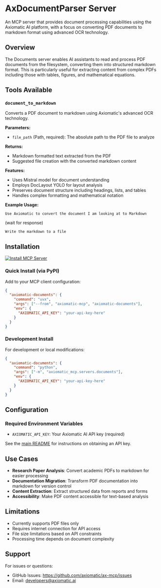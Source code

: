 # AxDocumentParser Server

An MCP server that provides document processing capabilities using the Axiomatic AI platform, with a focus on converting PDF documents to markdown format using advanced OCR technology.

## Overview

The Documents server enables AI assistants to read and process PDF documents from the filesystem, converting them into structured markdown format. This is particularly useful for extracting content from complex PDFs including those with tables, figures, and mathematical equations.

## Tools Available

### `document_to_markdown`

Converts a PDF document to markdown using Axiomatic's advanced OCR technology.

**Parameters:**

- `file_path` (Path, required): The absolute path to the PDF file to analyze

**Returns:**

- Markdown formatted text extracted from the PDF
- Suggested file creation with the converted markdown content

**Features:**

- Uses Mistral model for document understanding
- Employs DocLayout YOLO for layout analysis
- Preserves document structure including headings, lists, and tables
- Handles complex formatting and mathematical notation

**Example Usage:**

```
Use Axiomatic to convert the document I am looking at to Markdown
```

(wait for response)

```
Write the markdown to a file
```

## Installation

[![Install MCP Server](https://cursor.com/deeplink/mcp-install-dark.svg)](https://cursor.com/en/install-mcp?name=axiomatic-documents&config=eyJjb21tYW5kIjoidXZ4IC0tZnJvbSBheGlvbWF0aWMtbWNwIGF4aW9tYXRpYy1kb2N1bWVudHMiLCJlbnYiOnsiQVhJT01BVElDX0FQSV9LRVkiOiJFTlRFUiBZT1VSIEFQSSBLRVkifX0%3D)

### Quick Install (via PyPI)

Add to your MCP client configuration:

```json
{
  "axiomatic-documents": {
    "command": "uvx",
    "args": ["--from", "axiomatic-mcp", "axiomatic-documents"],
    "env": {
      "AXIOMATIC_API_KEY": "your-api-key-here"
    }
  }
}
```

### Development Install

For development or local modifications:

```json
{
  "axiomatic-documents": {
    "command": "python",
    "args": ["-m", "axiomatic_mcp.servers.documents"],
    "env": {
      "AXIOMATIC_API_KEY": "your-api-key-here"
    }
  }
}
```

## Configuration

### Required Environment Variables

- `AXIOMATIC_API_KEY`: Your Axiomatic AI API key (required)

See the [main README](../../../README.md#getting-an-api-key) for instructions on obtaining an API key.

## Use Cases

- **Research Paper Analysis**: Convert academic PDFs to markdown for easier processing
- **Documentation Migration**: Transform PDF documentation into markdown for version control
- **Content Extraction**: Extract structured data from reports and forms
- **Accessibility**: Make PDF content accessible for text-based analysis

## Limitations

- Currently supports PDF files only
- Requires internet connection for API access
- File size limitations based on API constraints
- Processing time depends on document complexity

## Support

For issues or questions:

- GitHub Issues: https://github.com/axiomatic/ax-mcp/issues
- Email: developers@axiomatic.ai
